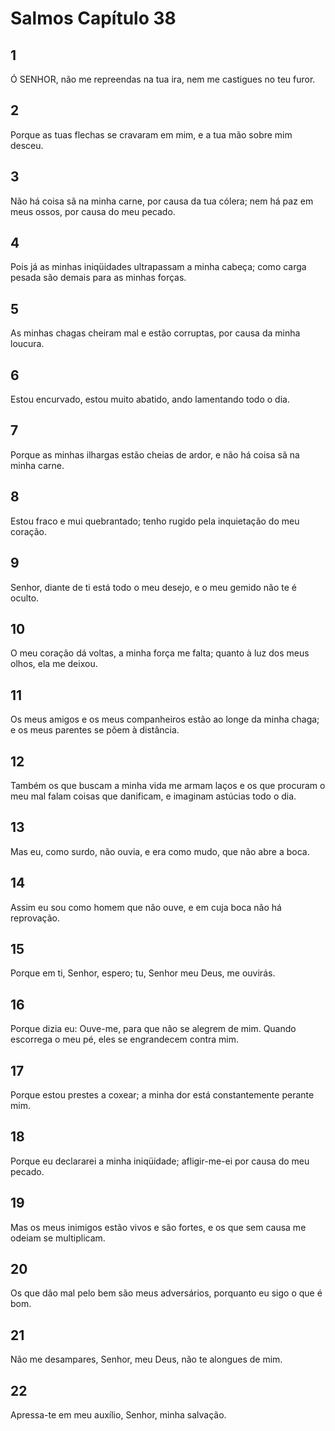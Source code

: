 # Salmos Capítulo 38

## 1
Ó SENHOR, não me repreendas na tua ira, nem me castigues no teu furor.

## 2
Porque as tuas flechas se cravaram em mim, e a tua mão sobre mim desceu.

## 3
Não há coisa sã na minha carne, por causa da tua cólera; nem há paz em meus ossos, por causa do meu pecado.

## 4
Pois já as minhas iniqüidades ultrapassam a minha cabeça; como carga pesada são demais para as minhas forças.

## 5
As minhas chagas cheiram mal e estão corruptas, por causa da minha loucura.

## 6
Estou encurvado, estou muito abatido, ando lamentando todo o dia.

## 7
Porque as minhas ilhargas estão cheias de ardor, e não há coisa sã na minha carne.

## 8
Estou fraco e mui quebrantado; tenho rugido pela inquietação do meu coração.

## 9
Senhor, diante de ti está todo o meu desejo, e o meu gemido não te é oculto.

## 10
O meu coração dá voltas, a minha força me falta; quanto à luz dos meus olhos, ela me deixou.

## 11
Os meus amigos e os meus companheiros estão ao longe da minha chaga; e os meus parentes se põem à distância.

## 12
Também os que buscam a minha vida me armam laços e os que procuram o meu mal falam coisas que danificam, e imaginam astúcias todo o dia.

## 13
Mas eu, como surdo, não ouvia, e era como mudo, que não abre a boca.

## 14
Assim eu sou como homem que não ouve, e em cuja boca não há reprovação.

## 15
Porque em ti, Senhor, espero; tu, Senhor meu Deus, me ouvirás.

## 16
Porque dizia eu: Ouve-me, para que não se alegrem de mim. Quando escorrega o meu pé, eles se engrandecem contra mim.

## 17
Porque estou prestes a coxear; a minha dor está constantemente perante mim.

## 18
Porque eu declararei a minha iniqüidade; afligir-me-ei por causa do meu pecado.

## 19
Mas os meus inimigos estão vivos e são fortes, e os que sem causa me odeiam se multiplicam.

## 20
Os que dão mal pelo bem são meus adversários, porquanto eu sigo o que é bom.

## 21
Não me desampares, Senhor, meu Deus, não te alongues de mim.

## 22
Apressa-te em meu auxílio, Senhor, minha salvação.

